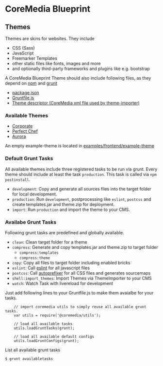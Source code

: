 # CoreMedia Blueprint

## Themes

Themes are skins for websites. They include

- CSS (Sass)
- JavaScript
- Freemarker Templates
- other static files like fonts, images and more
- and optionally third-party frameworks and plugins like e.g. bootstrap

A CoreMedia Blueprint Theme should also include following files, as they depend on [npm](https://www.npmjs.com/) and [grunt](http://gruntjs.com/)

- [package.json](https://docs.npmjs.com/getting-started/using-a-package.json)
- [Gruntfile.js](http://gruntjs.com/getting-started#the-gruntfile)
- [Theme descriptor (CoreMedia xml file used by theme-importer)](DESCRIPTOR.md)

### Available Themes

- [Corporate](corporate-theme/README.md)
- [Perfect Chef](perfectchef-theme/README.md)
- [Aurora](aurora-theme/README.md)

An empty example-theme is located in [examples/frontend/example-theme](../../../examples/frontend/example-theme/README.md)

### Default Grunt Tasks

All available themes include three registered tasks to be run via grunt. Every theme should include at least the task `production`.
This task is called via `npm postinstall`.

- `development`: Copy and generate all sources files into the target folder for local development.
- `production`: Run `development`, postprocessing like `eslint`, `postcss` and create templates.jar and theme.zip for deployment.
- `import`: Run `production` and import the theme to your CMS.


### Availabe Grunt Tasks

Following grunt tasks are predefined and globally available. 

- `clean`: Clean target folder for a theme
- `compress`: Generate and copy templates.jar and theme.zip to target folder
    - `compress:templates`
    - `compress:theme`
- `copy`: Copy all files to target folder including enabled bricks
- `eslint`: Call [eslint](http://eslint.org/) for all javascript files 
- `postcss`: Call [autoprefixer](https://github.com/postcss/autoprefixer) for all CSS files and generates sourcemaps
- `shell:import_themes`: Import Themes via ThemeImporter to your CMS
- `watch`: Watch Task with livereload for development

Just add following lines to your Gruntfile.js to make them avaialbe for your tasks.

```
    // import coremedia utils to simply reuse all available grunt tasks.
    var utils = require('@coremedia/utils');
    
    // load all available tasks
    utils.loadGruntTasks(grunt);
    
    // load all available default configs
    utils.loadGruntConfigs(grunt);
```

List all available grunt tasks

```$ grunt availabletasks```
